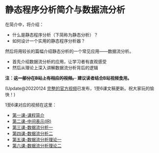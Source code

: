 # 静态程序分析简介与数据流分析

在简介中，将介绍：

* 什么是静态程序分析（下简称为静态分析）？
* 如何设计一个实用的静态程序分析器？

然后将用较长的篇幅介绍静态分析的一个常见应用——数据流分析。

* 首先介绍数据流分析的应用，让学习者有直观感受
* 然后从理论上深入讲解数据流分析背后的逻辑

**注：~~这一部分在B站上有相应的视频。~~ 建议读者结合B站视频食用。**

(Update@20220124 [完整的官方视频](https://www.bilibili.com/read/cv14416770)已发布，1至6课文稿更新。祝大家玩的愉快！)

1至6课对应的视频在这里：

* [第一课-课程简介](https://www.bilibili.com/video/BV1b7411K7P4?from=search&seid=9629980298568702440)
* [第二课-中间表示\(IR\)](https://www.bilibili.com/video/BV1zE411s77Z)
* [第三课-数据流分析一](https://www.bilibili.com/video/BV1oE411K79d)
* [第四课-数据流分析二](https://www.bilibili.com/video/BV19741197zA)
* [第五课-数据流分析理论一](https://www.bilibili.com/video/BV1A741117it)
* [第六课-数据流分析理论二](https://www.bilibili.com/video/BV1964y1M7nL)